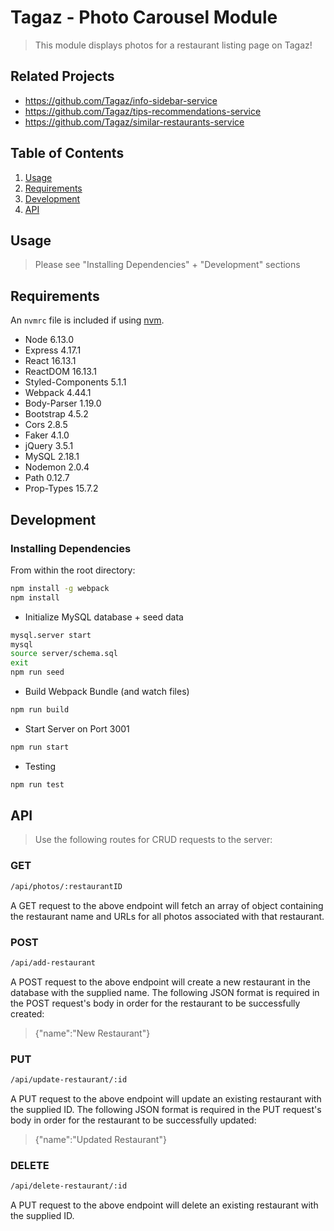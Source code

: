 # Tagaz - Photo Carousel Module

> This module displays photos for a restaurant listing page on Tagaz!

## Related Projects

  - https://github.com/Tagaz/info-sidebar-service
  - https://github.com/Tagaz/tips-recommendations-service
  - https://github.com/Tagaz/similar-restaurants-service

## Table of Contents

1. [Usage](#Usage)
1. [Requirements](#requirements)
1. [Development](#development)
1. [API](#API)

## Usage

> Please see "Installing Dependencies" + "Development" sections

## Requirements

An `nvmrc` file is included if using [nvm](https://github.com/creationix/nvm).

- Node 6.13.0
- Express 4.17.1
- React 16.13.1
- ReactDOM 16.13.1
- Styled-Components 5.1.1
- Webpack 4.44.1
- Body-Parser 1.19.0
- Bootstrap 4.5.2
- Cors 2.8.5
- Faker 4.1.0
- jQuery 3.5.1
- MySQL 2.18.1
- Nodemon 2.0.4
- Path 0.12.7
- Prop-Types 15.7.2

## Development

### Installing Dependencies

From within the root directory:

```sh
npm install -g webpack
npm install
```

- Initialize MySQL database + seed data
```sh
mysql.server start
mysql
source server/schema.sql
exit
npm run seed
```

- Build Webpack Bundle (and watch files)
```sh
npm run build
```

- Start Server on Port 3001
```sh
npm run start
```

- Testing
```sh
npm run test
```

## API

> Use the following routes for CRUD requests to the server:

### GET
```sh
/api/photos/:restaurantID
```
A GET request to the above endpoint will fetch an array of object containing the restaurant name and URLs for all photos associated with that restaurant.

### POST
```sh
/api/add-restaurant
```
A POST request to the above endpoint will create a new restaurant in the database with the supplied name.
The following JSON format is required in the POST request's body in order for the restaurant to be successfully created:

> {"name":"New Restaurant"}

### PUT
```sh
/api/update-restaurant/:id
```
A PUT request to the above endpoint will update an existing restaurant with the supplied ID.
The following JSON format is required in the PUT request's body in order for the restaurant to be successfully updated:

> {"name":"Updated Restaurant"}

### DELETE
```sh
/api/delete-restaurant/:id
```
A PUT request to the above endpoint will delete an existing restaurant with the supplied ID.
